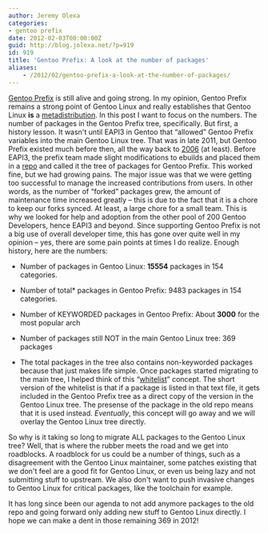 ```yaml
---
author: Jeremy Olexa
categories:
- gentoo prefix
date: 2012-02-03T00:00:00Z
guid: http://blog.jolexa.net/?p=919
id: 919
title: 'Gentoo Prefix: A look at the number of packages'
aliases:
    - /2012/02/gentoo-prefix-a-look-at-the-number-of-packages/
---
```


[Gentoo Prefix][1] is still alive and going strong. In my opinion, Gentoo Prefix remains a strong point of Gentoo Linux and really establishes that Gentoo Linux **is** a [metadistribution][2]. In this post I want to focus on the numbers. The number of packages in the Gentoo Prefix tree, specifically. But first, a history lesson. It wasn't until EAPI3 in Gentoo that &#8220;allowed&#8221; Gentoo Prefix variables into the main Gentoo Linux tree. That was in late 2011, but Gentoo Prefix existed much before then, all the way back to [2006][3] (at least). Before EAPI3, the prefix team made slight modifications to ebuilds and placed them in a [repo][4] and called it the tree of packages for Gentoo Prefix. This worked fine, but we had growing pains. The major issue was that we were getting too successful to manage the increased contributions from users. In other words, as the number of &#8220;forked&#8221; packages grew, the amount of maintenance time increased greatly &#8211; this is due to the fact that it is a chore to keep our forks synced. At least, a large chore for a small team. This is why we looked for help and adoption from the other pool of 200 Gentoo Developers, hence EAPI3 and beyond. Since supporting Gentoo Prefix is not a big use of overall developer time, this has gone over quite well in my opinion &#8211; yes, there are some pain points at times I do realize. Enough history, here are the numbers:

  * Number of packages in Gentoo Linux: **15554** packages in 154 categories.
  * Number of total* packages in Gentoo Prefix: 9483 packages in 154 categories.
  * Number of KEYWORDED packages in Gentoo Prefix: About **3000** for the most popular arch
  * Number of packages still NOT in the main Gentoo Linux tree: 369 packages

* The total packages in the tree also contains non-keyworded packages because that just makes life simple. Once packages started migrating to the main tree, I helped think of this &#8220;[whitelist][5]&#8221; concept. The short version of the whitelist is that if a package is listed in that text file, it gets included in the Gentoo Prefix tree as a direct copy of the version in the Gentoo Linux tree. The presense of the package in the old repo means that it is used instead. *Eventually*, this concept will go away and we will overlay the Gentoo Linux tree directly.

So why is it taking so long to migrate ALL packages to the Gentoo Linux tree? Well, that is where the rubber meets the road and we get into roadblocks. A roadblock for us could be a number of things, such as a disagreement with the Gentoo Linux maintainer, some patches existing that we don't feel are a good fit for Gentoo Linux, or even us being lazy and not submitting stuff to upstream. We also don't want to push invasive changes to Gentoo Linux for critical packages, like the toolchain for example.

It has long since been our agenda to not add anymore packages to the old repo and going forward only adding new stuff to Gentoo Linux directly. I hope we can make a dent in those remaining 369 in 2012!

 [1]: http://www.gentoo.org/proj/en/gentoo-alt/prefix/
 [2]: http://goo.gl/px3KW
 [3]: http://stats.prefix.freens.org/keywords-packages.png
 [4]: http://overlays.gentoo.org/proj/alt/browser/trunk/prefix-overlay
 [5]: http://overlays.gentoo.org/proj/alt/browser/trunk/prefix-overlay/whitelist.txt